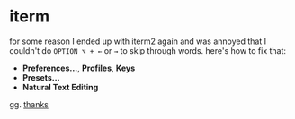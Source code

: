 # iterm

for some reason I ended up with iterm2 again and was annoyed that I couldn't do `OPTION ⌥ + ←` or `→` to skip through words. here's how to fix that:

-   **Preferences...**, **Profiles**, **Keys**
-   **Presets...**
-   **Natural Text Editing**

gg. [thanks](https://apple.stackexchange.com/questions/154292/iterm-going-one-word-backwards-and-forwards)